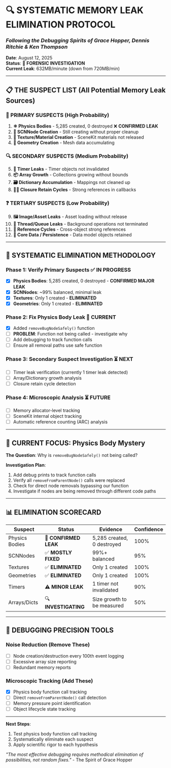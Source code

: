 # 🔍 **SYSTEMATIC MEMORY LEAK ELIMINATION PROTOCOL**
### *Following the Debugging Spirits of Grace Hopper, Dennis Ritchie & Ken Thompson*

**Date**: August 12, 2025  
**Status**: 🔬 **FORENSIC INVESTIGATION**  
**Current Leak**: 632MB/minute (down from 720MB/min)

---

## 📋 **THE SUSPECT LIST** (All Potential Memory Leak Sources)

### **🎯 PRIMARY SUSPECTS** (High Probability)
1. **⚛️ Physics Bodies** - 5,285 created, 0 destroyed ❌ **CONFIRMED LEAK**
2. **🧠 SCNNode Creation** - Still creating without proper cleanup
3. **🎨 Texture/Material Creation** - SceneKit materials not released
4. **📐 Geometry Creation** - Mesh data accumulating

### **🔍 SECONDARY SUSPECTS** (Medium Probability)  
5. **🔄 Timer Leaks** - Timer objects not invalidated
6. **📦 Array Growth** - Collections growing without bounds
7. **🗃️ Dictionary Accumulation** - Mappings not cleaned up
8. **🏃‍♂️ Closure Retain Cycles** - Strong references in callbacks

### **❓ TERTIARY SUSPECTS** (Low Probability)
9. **🖼️ Image/Asset Leaks** - Asset loading without release
10. **🧵 Thread/Queue Leaks** - Background operations not terminated
11. **🔗 Reference Cycles** - Cross-object strong references
12. **💾 Core Data / Persistence** - Data model objects retained

---

## 🔬 **SYSTEMATIC ELIMINATION METHODOLOGY**

### **Phase 1: Verify Primary Suspects** ✅ IN PROGRESS
- [x] **Physics Bodies**: 5,285 created, 0 destroyed - **CONFIRMED MAJOR LEAK**
- [x] **SCNNodes**: ~99% balanced, minimal leak
- [x] **Textures**: Only 1 created - **ELIMINATED**  
- [x] **Geometries**: Only 1 created - **ELIMINATED**

### **Phase 2: Fix Physics Body Leak** 🔄 CURRENT
- [x] Added `removeBugNodeSafely()` function
- [ ] **PROBLEM**: Function not being called - investigate why
- [ ] Add debugging to track function calls
- [ ] Ensure all removal paths use safe function

### **Phase 3: Secondary Suspect Investigation** ⏳ NEXT
- [ ] Timer leak verification (currently 1 timer leak detected)
- [ ] Array/Dictionary growth analysis
- [ ] Closure retain cycle detection

### **Phase 4: Microscopic Analysis** ⏳ FUTURE
- [ ] Memory allocator-level tracking
- [ ] SceneKit internal object tracking  
- [ ] Automatic reference counting (ARC) analysis

---

## 🎯 **CURRENT FOCUS: Physics Body Mystery**

**The Question**: Why is `removeBugNodeSafely()` not being called?

**Investigation Plan**:
1. Add debug prints to track function calls
2. Verify all `removeFromParentNode()` calls were replaced
3. Check for direct node removals bypassing our function
4. Investigate if nodes are being removed through different code paths

---

## 📊 **ELIMINATION SCORECARD**

| Suspect | Status | Evidence | Confidence |
|---------|--------|----------|------------|
| Physics Bodies | 🚨 **CONFIRMED LEAK** | 5,285 created, 0 destroyed | 100% |
| SCNNodes | ✅ **MOSTLY FIXED** | 99%+ balanced | 95% |
| Textures | ✅ **ELIMINATED** | Only 1 created | 100% |
| Geometries | ✅ **ELIMINATED** | Only 1 created | 100% |
| Timers | ⚠️ **MINOR LEAK** | 1 timer not invalidated | 90% |
| Arrays/Dicts | 🔍 **INVESTIGATING** | Size growth to be measured | 50% |

---

## 🧪 **DEBUGGING PRECISION TOOLS**

### **Noise Reduction** (Remove These)
- [ ] Node creation/destruction every 100th event logging
- [ ] Excessive array size reporting
- [ ] Redundant memory reports

### **Microscopic Tracking** (Add These)
- [x] Physics body function call tracking
- [ ] Direct `removeFromParentNode()` call detection
- [ ] Memory pressure point identification
- [ ] Object lifecycle state tracking

---

**Next Steps**: 
1. Test physics body function call tracking
2. Systematically eliminate each suspect
3. Apply scientific rigor to each hypothesis

*"The most effective debugging requires methodical elimination of possibilities, not random fixes."* - The Spirit of Grace Hopper
